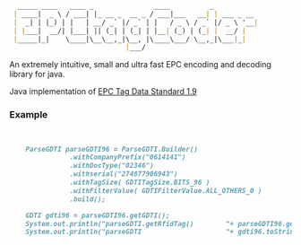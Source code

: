 <title>EPCtagCoder</title>

```markdown
  _____ ____   ____ _               ____          _           
 | ____|  _ \ / ___| |_ __ _  __ _ / ___|___   __| | ___ _ __ 
 |  _| | |_) | |   | __/ _` |/ _` | |   / _ \ / _` |/ _ \ '__|
 | |___|  __/| |___| || (_| | (_| | |__| (_) | (_| |  __/ |   
 |_____|_|    \____|\__\__,_|\__, |\____\___/ \__,_|\___|_|   
                             |___/                            

```
An extremely intuitive, small and ultra fast EPC encoding and decoding library for java. 

Java implementation of [EPC Tag Data Standard 1.9](http://www.gs1.org/epc/tag-data-standard)




### Example

```markdown


	ParseGDTI parseGDTI96 = ParseGDTI.Builder()
			   .withCompanyPrefix("0614141")
			   .withDocType("02346")
			   .withserial("274877906943") 
			   .withTagSize( GDTITagSize.BITS_96 )
			   .withFilterValue( GDTIFilterValue.ALL_OTHERS_0 )
			   .build();

	GDTI gdti96 = parseGDTI96.getGDTI();
	System.out.println("parseGDTI.getRfidTag()        "+ parseGDTI96.getRfidTag() );
	System.out.println("parseGDTI                     "+ gdti96.toString() );     
     

```

